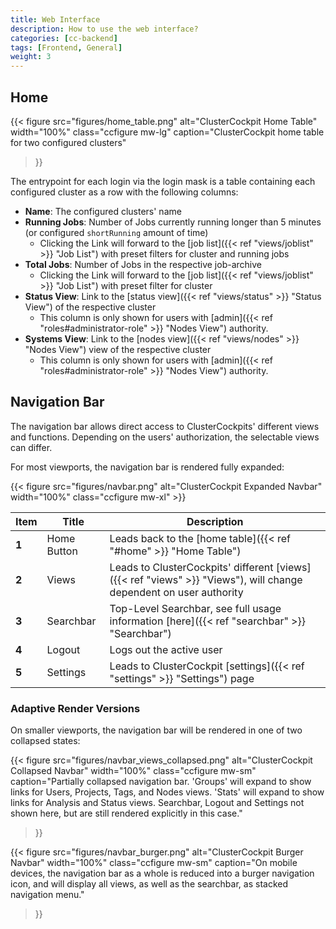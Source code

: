 ```yaml
---
title: Web Interface
description: How to use the web interface?
categories: [cc-backend]
tags: [Frontend, General]
weight: 3
---
```


## Home

{{< figure src="figures/home_table.png" alt="ClusterCockpit Home Table" width="100%" class="ccfigure mw-lg"
    caption="ClusterCockpit home table for two configured clusters"
>}}

The entrypoint for each login via the login mask is a table containing each configured cluster as a row with the following columns:

* **Name**: The configured clusters' name
* **Running Jobs**: Number of Jobs currently running longer than 5 minutes (or configured `shortRunning` amount of time)
  * Clicking the Link will forward to the [job list]({{< ref "views/joblist" >}} "Job List") with preset filters for cluster and running jobs
* **Total Jobs**: Number of Jobs in the respective job-archive
  * Clicking the Link will forward to the [job list]({{< ref "views/joblist" >}} "Job List") with preset filter for cluster
* **Status View**: Link to the [status view]({{< ref "views/status" >}} "Status View") of the respective cluster
  * This column is only shown for users with [admin]({{< ref "roles#administrator-role" >}} "Nodes View") authority.
* **Systems View**: Link to the [nodes view]({{< ref "views/nodes" >}} "Nodes View") view of the respective cluster
  * This column is only shown for users with [admin]({{< ref "roles#administrator-role" >}} "Nodes View") authority.

## Navigation Bar

The navigation bar allows direct access to ClusterCockpits' different views and functions. Depending on the users' authorization, the selectable views can differ.

For most viewports, the navigation bar is rendered fully expanded:

{{< figure src="figures/navbar.png" alt="ClusterCockpit Expanded Navbar" width="100%" class="ccfigure mw-xl" >}}

|Item|Title|Description|
|----|-----|-----------|
|**1**|Home Button|Leads back to the [home table]({{< ref "#home" >}} "Home Table")|
|**2**|Views|Leads to ClusterCockpits' different [views]({{< ref "views" >}} "Views"), will change dependent on user authority|
|**3**|Searchbar|Top-Level Searchbar, see full usage information [here]({{< ref "searchbar" >}} "Searchbar")|
|**4**|Logout|Logs out the active user|
|**5**|Settings|Leads to ClusterCockpit [settings]({{< ref "settings" >}} "Settings") page|

### Adaptive Render Versions

On smaller viewports, the navigation bar will be rendered in one of two collapsed states: 

{{< figure src="figures/navbar_views_collapsed.png" alt="ClusterCockpit Collapsed Navbar" width="100%" class="ccfigure mw-sm"
    caption="Partially collapsed navigation bar. 'Groups' will expand to show links for Users, Projects, Tags, and Nodes views. 'Stats' will expand to show links for Analysis and Status views. Searchbar, Logout and Settings not shown here, but are still rendered explicitly in this case."
>}}

{{< figure src="figures/navbar_burger.png" alt="ClusterCockpit Burger Navbar" width="100%" class="ccfigure mw-sm"
    caption="On mobile devices, the navigation bar as a whole is reduced into a burger navigation icon, and will display all views, as well as the searchbar, as stacked navigation menu."
>}}
